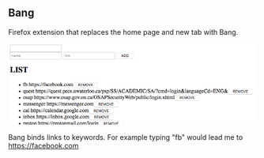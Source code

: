 ## Bang

Firefox extension that replaces the home page and new tab with Bang.

![](/screenshot.png)

Bang binds links to keywords. For example typing "fb" would lead me to https://facebook.com
